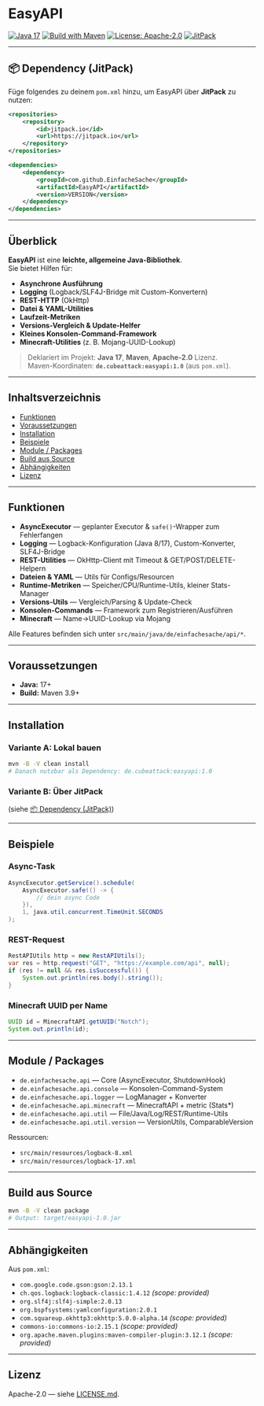 # EasyAPI

[![Java 17](https://img.shields.io/badge/Java-17-red?logo=openjdk)](https://openjdk.org/)
[![Build with Maven](https://img.shields.io/badge/Build-Maven-orange?logo=apachemaven)](https://maven.apache.org/)
[![License: Apache-2.0](https://img.shields.io/badge/License-Apache_2.0-blue.svg)](LICENSE.md)
[![JitPack](https://img.shields.io/jitpack/version/com.github.EinfacheSache/EasyAPI?label=release&logo=apachemaven&color=blue)](https://jitpack.io/#EinfacheSache/EasyAPI)

---

## 📦 Dependency (JitPack)

Füge folgendes zu deinem `pom.xml` hinzu, um EasyAPI über **JitPack** zu nutzen:

```xml
<repositories>
    <repository>
        <id>jitpack.io</id>
        <url>https://jitpack.io</url>
    </repository>
</repositories>

<dependencies>
    <dependency>
        <groupId>com.github.EinfacheSache</groupId>
        <artifactId>EasyAPI</artifactId>
        <version>VERSION</version>
    </dependency>
</dependencies>
```

---

## Überblick

**EasyAPI** ist eine **leichte, allgemeine Java-Bibliothek**.  
Sie bietet Hilfen für:

- **Asynchrone Ausführung**
- **Logging** (Logback/SLF4J-Bridge mit Custom-Konvertern)
- **REST-HTTP** (OkHttp)
- **Datei & YAML-Utilities**
- **Laufzeit-Metriken**
- **Versions-Vergleich & Update-Helfer**
- **Kleines Konsolen-Command-Framework**
- **Minecraft-Utilities** (z. B. Mojang-UUID-Lookup)

> Deklariert im Projekt: **Java 17**, **Maven**, **Apache-2.0** Lizenz.  
> Maven-Koordinaten: **`de.cubeattack:easyapi:1.0`** (aus `pom.xml`).

---

## Inhaltsverzeichnis
- [Funktionen](#funktionen)
- [Voraussetzungen](#voraussetzungen)
- [Installation](#installation)
- [Beispiele](#beispiele)
- [Module / Packages](#module--packages)
- [Build aus Source](#build-aus-source)
- [Abhängigkeiten](#abhängigkeiten)
- [Lizenz](#lizenz)

---

## Funktionen

- **AsyncExecutor** — geplanter Executor & `safe()`-Wrapper zum Fehlerfangen
- **Logging** — Logback-Konfiguration (Java 8/17), Custom-Konverter, SLF4J-Bridge
- **REST-Utilities** — OkHttp-Client mit Timeout & GET/POST/DELETE-Helpern
- **Dateien & YAML** — Utils für Configs/Resourcen
- **Runtime-Metriken** — Speicher/CPU/Runtime-Utils, kleiner Stats-Manager
- **Versions-Utils** — Vergleich/Parsing & Update-Check
- **Konsolen-Commands** — Framework zum Registrieren/Ausführen
- **Minecraft** — Name→UUID-Lookup via Mojang

Alle Features befinden sich unter `src/main/java/de/einfachesache/api/*`.

---

## Voraussetzungen

- **Java:** 17+
- **Build:** Maven 3.9+

---

## Installation

### Variante A: Lokal bauen
```bash
mvn -B -V clean install
# Danach nutzbar als Dependency: de.cubeattack:easyapi:1.0
```

### Variante B: Über JitPack
(siehe [📦 Dependency (JitPack)](#-dependency-jitpack))

---

## Beispiele

### Async-Task
```java
AsyncExecutor.getService().schedule(
    AsyncExecutor.safe(() -> {
        // dein async Code
    }),
    1, java.util.concurrent.TimeUnit.SECONDS
);
```

### REST-Request
```java
RestAPIUtils http = new RestAPIUtils();
var res = http.request("GET", "https://example.com/api", null);
if (res != null && res.isSuccessful()) {
    System.out.println(res.body().string());
}
```

### Minecraft UUID per Name
```java
UUID id = MinecraftAPI.getUUID("Notch");
System.out.println(id);
```

---

## Module / Packages

- `de.einfachesache.api` — Core (AsyncExecutor, ShutdownHook)
- `de.einfachesache.api.console` — Konsolen-Command-System
- `de.einfachesache.api.logger` — LogManager + Konverter
- `de.einfachesache.api.minecraft` — MinecraftAPI + metric (Stats*)
- `de.einfachesache.api.util` — File/Java/Log/REST/Runtime-Utils
- `de.einfachesache.api.util.version` — VersionUtils, ComparableVersion

Ressourcen:
- `src/main/resources/logback-8.xml`
- `src/main/resources/logback-17.xml`

---

## Build aus Source
```bash
mvn -B -V clean package
# Output: target/easyapi-1.0.jar
```

---

## Abhängigkeiten

Aus `pom.xml`:

- `com.google.code.gson:gson:2.13.1`
- `ch.qos.logback:logback-classic:1.4.12` *(scope: provided)*
- `org.slf4j:slf4j-simple:2.0.13`
- `org.bspfsystems:yamlconfiguration:2.0.1`
- `com.squareup.okhttp3:okhttp:5.0.0-alpha.14` *(scope: provided)*
- `commons-io:commons-io:2.15.1` *(scope: provided)*
- `org.apache.maven.plugins:maven-compiler-plugin:3.12.1` *(scope: provided)*

---

## Lizenz
Apache-2.0 — siehe [LICENSE.md](LICENSE.md).
